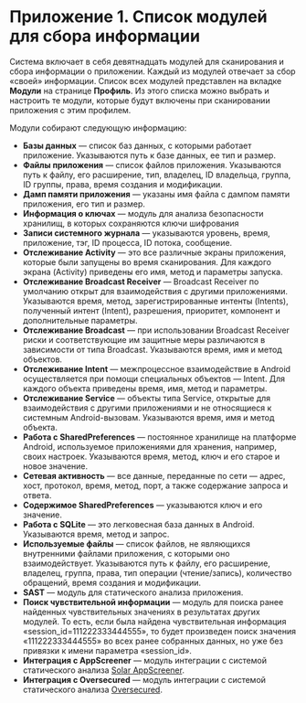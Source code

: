# Приложение 1. Список модулей для сбора информации

Система включает в себя девятнадцать модулей для сканирования и сбора информации о приложении. Каждый из модулей отвечает за сбор «своей» информации. Список всех модулей представлен на вкладке **Модули** на странице **Профиль**. Из этого списка можно выбрать и настроить те модули, которые будут включены при сканировании приложения с этим профилем.

Модули собирают следующую информацию:

* **Базы данных** — список баз данных, с которыми работает приложение. Указываются путь к базе данных, ее тип и размер.
* **Файлы приложения** — список файлов приложения. Указываются путь к файлу, его расширение, тип, владелец, ID владельца, группа, ID группы, права, время создания и модификации.
* **Дамп памяти приложения** — указаны имя файла с дампом памяти приложения,
его тип и размер.
* **Информация о ключах** — модуль для анализа безопасности хранилищ, в которых сохраняются ключи шифрования
* **Записи системного журнала** — указываются уровень, время, приложение, тэг,
ID процесса, ID потока, сообщение.
* **Отслеживание Activity** — это все различные экраны приложения, которые были
запущены во время сканирования. Для каждого экрана (Activity) приведены его имя, метод и параметры запуска.
* **Отслеживание Broadcast Receiver** — Broadcast Receiver по умолчанию открыт для взаимодействия с другими приложениями. Указываются время, метод, зарегистрированные интенты (Intents), полученный интент (Intent), разрешения, приоритет, компонент и дополнительные параметры.
* **Отслеживание Broadcast** — при использовании Broadcast Receiver риски и соответствующие им защитные меры различаются в зависимости от типа Broadcast. Указываются время, имя и метод объектов.
* **Отслеживание Intent** — межпроцессное взаимодействие в Android осуществляется при помощи специальных объектов — Intent. Для каждого объекта приведены время, имя, метод и параметры.
* **Отслеживание Service** — объекты типа Service, открытые для взаимодействия с другими приложениями и не относящиеся к системным Android-вызовам. Указываются время, имя и метод объекта.
* **Работа с SharedPreferences** — постоянное хранилище на платформе Android, используемое приложениями для хранения, например, своих настроек. Указываются время, метод, ключ и его старое и новое значение.
* **Сетевая активность** — все данные, переданные по сети — адрес, хост, протокол, время, метод, порт, а также содержание запроса и ответа.
* **Содержимое SharedPreferences** — указываются ключ и его значение.
* **Работа с SQLite** — это легковесная база данных в Android. Указываются время, метод и запрос.
* **Используемые файлы** — список файлов, не являющихся внутренними файлами приложения, с которыми оно взаимодействует. Указываются путь к файлу, его расширение, владелец, группа, права, тип операции (чтение/запись), количество обращений, время создания и модификации.
* **SAST** — модуль для статического анализа приложения.
* **Поиск чувствительной информации** — модуль для поиска ранее найденных чувствительных значениях в результатах других модулей. То есть, если была найдена чувствительная информация «session_id=111222333444555», то будет произведен поиск значения «111222333444555» во всех ранее собранных данных, но уже без привязки к имени параметра «session_id».
* **Интеграция с AppScreener** — модуль интеграции с системой статического анализа [Solar AppScreener](https://rt-solar.ru/products/solar_appscreener/capabilities/). 
* **Интеграция с Oversecured** — модуль интеграции c системой статического анализа [Oversecured](https://oversecured.com/).